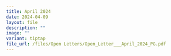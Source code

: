 ```yaml
---
title: April 2024
date: 2024-04-09
layout: file
description: ""
image: ""
variant: tiptap
file_url: /files/Open Letters/Open_Letter___April_2024_PG.pdf
---
```

